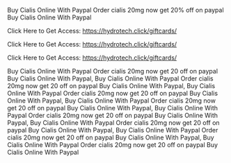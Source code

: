 Buy Cialis Online With Paypal Order cialis 20mg now get 20% off on paypal Buy Cialis Online With Paypal

Click Here to Get Access: https://hydrotech.click/giftcards/

Click Here to Get Access: https://hydrotech.click/giftcards/

Click Here to Get Access: https://hydrotech.click/giftcards/

Buy Cialis Online With Paypal Order cialis 20mg now get 20 off on paypal Buy Cialis Online With Paypal, Buy Cialis Online With Paypal Order cialis 20mg now get 20 off on paypal Buy Cialis Online With Paypal, Buy Cialis Online With Paypal Order cialis 20mg now get 20 off on paypal Buy Cialis Online With Paypal, Buy Cialis Online With Paypal Order cialis 20mg now get 20 off on paypal Buy Cialis Online With Paypal, Buy Cialis Online With Paypal Order cialis 20mg now get 20 off on paypal Buy Cialis Online With Paypal, Buy Cialis Online With Paypal Order cialis 20mg now get 20 off on paypal Buy Cialis Online With Paypal, Buy Cialis Online With Paypal Order cialis 20mg now get 20 off on paypal Buy Cialis Online With Paypal, Buy Cialis Online With Paypal Order cialis 20mg now get 20 off on paypal Buy Cialis Online With Paypal
